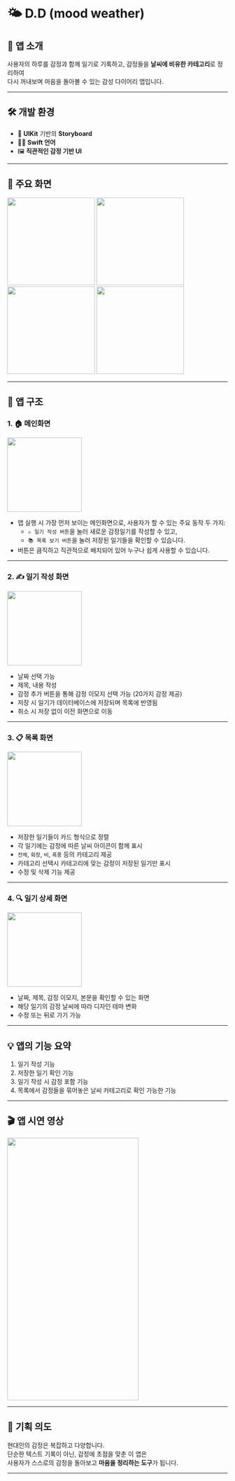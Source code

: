 # 🌤 D.D (mood weather)

## 📝 앱 소개  
사용자의 하루를 감정과 함께 일기로 기록하고, 감정들을 **날씨에 비유한 카테고리**로 정리하여  
다시 꺼내보며 마음을 돌아볼 수 있는 감성 다이어리 앱입니다.

---

## 🛠️ 개발 환경  
- 🧰 **UIKit** 기반의 **Storyboard**  
- 🧑‍💻 **Swift 언어**  
- 🖼 **직관적인 감정 기반 UI**

---

## 📱 주요 화면

<p float="left">
  <img src="https://github.com/ere-shark/dd/blob/main/%E1%84%86%E1%85%A6%E1%84%8B%E1%85%B5%E1%86%AB%E1%84%92%E1%85%AA%E1%84%86%E1%85%A7%E1%86%AB.png" width="200" />
  <img src="https://github.com/ere-shark/dd/blob/main/%E1%84%8B%E1%85%B5%E1%86%AF%E1%84%80%E1%85%B5%E1%84%8C%E1%85%A1%E1%86%A8%E1%84%89%E1%85%A5%E1%86%BC%E1%84%92%E1%85%AA%E1%84%86%E1%85%A7%E1%86%AB.png" width="200" />
  <img src="https://github.com/ere-shark/dd/blob/main/%E1%84%86%E1%85%A9%E1%86%A8%E1%84%85%E1%85%A9%E1%86%A8%E1%84%92%E1%85%AA%E1%84%86%E1%85%A7%E1%86%AB.png" width="200" />
  <img src="https://github.com/ere-shark/dd/blob/main/%E1%84%8B%E1%85%B5%E1%86%AF%E1%84%80%E1%85%B5%E1%84%82%E1%85%A2%E1%84%8B%E1%85%AD%E1%86%BC%E1%84%92%E1%85%AA%E1%86%A8%E1%84%8B%E1%85%B5%E1%86%AB%E1%84%92%E1%85%AA%E1%84%86%E1%85%A7%E1%86%AB.png" width="200" />
</p>

---

## 🧭 앱 구조

### 1. 🏠 메인화면  
<img src="https://github.com/ere-shark/dd/blob/main/%E1%84%86%E1%85%A6%E1%84%8B%E1%85%B5%E1%86%AB%E1%84%92%E1%85%AA%E1%84%86%E1%85%A7%E1%86%AB.png" width="170" />  

- 앱 실행 시 가장 먼저 보이는 메인화면으로, 사용자가 할 수 있는 주요 동작 두 가지:
  - `✍️ 일기 작성 버튼`을 눌러 새로운 감정일기를 작성할 수 있고,
  - `📚 목록 보기 버튼`을 눌러 저장된 일기들을 확인할 수 있습니다.
- 버튼은 큼직하고 직관적으로 배치되어 있어 누구나 쉽게 사용할 수 있습니다.

---

### 2. ✍️ 일기 작성 화면  
<img src="https://github.com/ere-shark/dd/blob/main/%E1%84%8B%E1%85%B5%E1%86%AF%E1%84%80%E1%85%B5%E1%84%8C%E1%85%A1%E1%86%A8%E1%84%89%E1%85%A5%E1%86%BC%E1%84%92%E1%85%AA%E1%84%86%E1%85%A7%E1%86%AB.png" width="170" />  

- 날짜 선택 가능  
- 제목, 내용 작성  
- 감정 추가 버튼을 통해 감정 이모지 선택 가능 (20가지 감정 제공)  
- 저장 시 일기가 데이터베이스에 저장되며 목록에 반영됨  
- 취소 시 저장 없이 이전 화면으로 이동

---

### 3. 📋 목록 화면  
<img src="https://github.com/ere-shark/dd/blob/main/%E1%84%86%E1%85%A9%E1%86%A8%E1%84%85%E1%85%A9%E1%86%A8%E1%84%92%E1%85%AA%E1%84%86%E1%85%A7%E1%86%AB.png" width="170" />  

- 저장한 일기들이 카드 형식으로 정렬  
- 각 일기에는 감정에 따른 날씨 아이콘이 함께 표시  
- `전체`, `화창`, `비`, `폭풍` 등의 카테고리 제공  
- 카테고리 선택시 카테고리에 맞는 감정이 저장된 일기만 표시  
- 수정 및 삭제 기능 제공

---

### 4. 🔍 일기 상세 화면  
<img src="https://github.com/ere-shark/dd/blob/main/%E1%84%8B%E1%85%B5%E1%86%AF%E1%84%80%E1%85%B5%E1%84%82%E1%85%A2%E1%84%8B%E1%85%AD%E1%86%BC%E1%84%92%E1%85%AA%E1%86%A8%E1%84%8B%E1%85%B5%E1%86%AB%E1%84%92%E1%85%AA%E1%84%86%E1%85%A7%E1%86%AB.png" width="170" />  

- 날짜, 제목, 감정 이모지, 본문을 확인할 수 있는 화면  
- 해당 일기의 감정 날씨에 따라 디자인 테마 변화  
- 수정 또는 뒤로 가기 가능

---

## 💡 앱의 기능 요약

1. 일기 작성 기능  
2. 저장한 일기 확인 기능  
3. 일기 작성 시 감정 포함 기능  
4. 목록에서 감정들을 묶어놓은 날씨 카테고리로 확인 가능한 기능

---

## 🎬 앱 시연 영상

<img src="https://github.com/ere-shark/dd/blob/main/%E1%84%8B%E1%85%A2%E1%86%B8%20%E1%84%89%E1%85%B5%E1%84%87%E1%85%A5%E1%86%B7%20%E1%84%8B%E1%85%A7%E1%86%BC%E1%84%89%E1%85%A1%E1%86%BC1.gif" width="300" height="600"/>

---

## 📌 기획 의도
현대인의 감정은 복잡하고 다양합니다.  
단순한 텍스트 기록이 아닌, 감정에 초점을 맞춘 이 앱은  
사용자가 스스로의 감정을 돌아보고 **마음을 정리하는 도구**가 됩니다.

---

